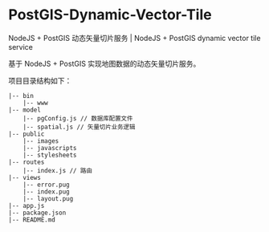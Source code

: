 # PostGIS-Dynamic-Vector-Tile

NodeJS + PostGIS 动态矢量切片服务 | NodeJS + PostGIS dynamic vector tile service

基于 NodeJS + PostGIS 实现地图数据的动态矢量切片服务。

项目目录结构如下：

    |-- bin
        |-- www
    |-- model
        |-- pgConfig.js // 数据库配置文件
        |-- spatial.js // 矢量切片业务逻辑
    |-- public
        |-- images
        |-- javascripts
        |-- stylesheets
    |-- routes
        |-- index.js // 路由
    |-- views
        |-- error.pug
        |-- index.pug
        |-- layout.pug
    |-- app.js
    |-- package.json
    |-- README.md
    
